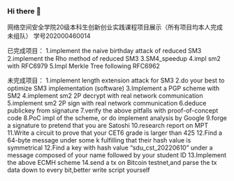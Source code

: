 ### Hi there 👋

<!--
**cshuhe/cshuhe** is a ✨ _special_ ✨ repository because its `README.md` (this file) appears on your GitHub profile.

Here are some ideas to get you started:

- 🔭 I’m currently working on ...
- 🌱 I’m currently learning ...
- 👯 I’m looking to collaborate on ...
- 🤔 I’m looking for help with ...
- 💬 Ask me about ...
- 📫 How to reach me: ...
- 😄 Pronouns: ...
- ⚡ Fun fact: ...
-->
网络空间安全学院20级本科生创新创业实践课程项目展示（所有项目均本人完成未组队）
学号202000460014

已完成项目：
1.implement the naive birthday attack of reduced SM3
2.implement the Rho method of reduced SM3
3.SM4_speedup
4.impl sm2 with RFC6979
5.Impl Merkle Tree following RFC6962

未完成项目：
1.implement length extension attack for SM3
2.do your best to optimize SM3 implementation (software)
3.Implement a PGP scheme with SM2
4.implement sm2 2P decrypt with real network communication
5.implement sm2 2P sign with real network communication
6.deduce publickey from signature
7.verify the above pitfalls with proof-of-concept code
8.PoC impl of the scheme, or do implement analysis by Google
9.forge a signature to pretend that you are Satoshi
10.research report on MPT
11.Write a circuit to prove that your CET6 grade is larger than 425
12.Find a 64-byte message under some k fulfilling that their hash value is symmetrical
12.Find a key with hash value “sdu_cst_20220610” under a message composed of your name followed by your student ID
13.Implement the above ECMH scheme
14.send a tx on Bitcoin testnet,and parse the tx data down to every bit,better write script yourself
